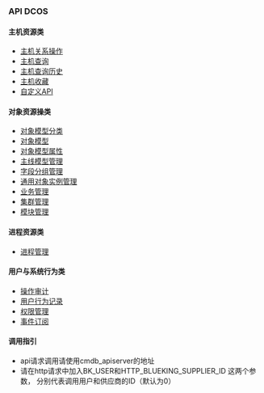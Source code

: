 ### API DCOS

#### 主机资源类
* [主机关系操作](host_relation.md)
* [主机查询](host_search.md)
* [主机查询历史](host_search_his.md)
* [主机收藏](host_favorites.md)
* [自定义API](host_custom_api.md)

#### 对象资源操类
* [对象模型分类](object_model_classify.md)
* [对象模型](object_model.md)
* [对象模型属性](object_model_property.md)
* [主线模型管理](object_main_line_module.md)
* [字段分组管理](object_model_field_group.md)
* [通用对象实例管理](object_common_inst.md)
* [业务管理](object_biz.md)
* [集群管理](object_set.md)
* [模块管理](object_module.md)

#### 进程资源类
* [进程管理](proc_config.md)

#### 用户与系统行为类
* [操作审计](operation_audit.md)
* [用户行为记录](user_costum.md)
* [权限管理](user_privilege.md)
* [事件订阅](event_sub.md)

#### 调用指引
* api请求调用请使用cmdb_apiserver的地址
* 请在http请求中加入BK_USER和HTTP_BLUEKING_SUPPLIER_ID 这两个参数， 分别代表调用用户和供应商的ID（默认为0）

